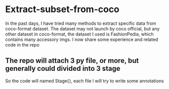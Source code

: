 # Extract-subset-from-coco
In the past days, I have tried many methods to extract specific data from coco-format dataset. The dataset may not launch by coco official, but any other dataset in coco-format, the dataset I used is FashionPedia, which contains many accessory imgs.
I now share some experience and related code in the repo

## The repo will attach 3 py file, or more, but generally could divided into 3 stage
So the code will named Stage{}, each file I will try to write some annotations
